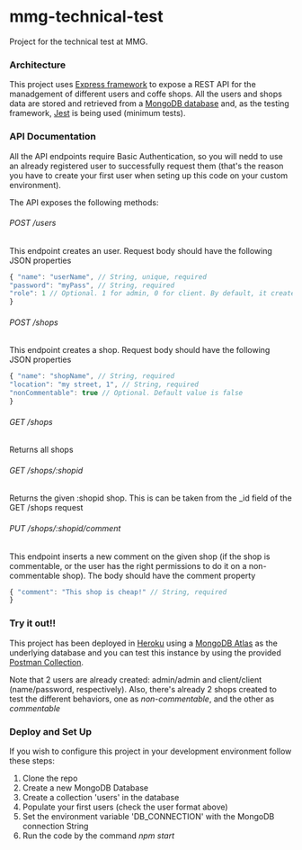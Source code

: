 # mmg-technical-test
Project for the technical test at MMG.

### Architecture
This project uses [Express framework](https://expressjs.com/) to expose a REST API for the manadgement of different users and coffe shops. 
All the users and shops data are stored and retrieved from a [MongoDB database](https://www.mongodb.com/) and, as the testing framework, [Jest](https://jestjs.io/) is being used (minimum tests).

### API Documentation
All the API endpoints require Basic Authentication, so you will nedd to use an already registered user to successfully request them (that's the reason you have to create your first user when seting up this code on your custom environment).

The API exposes the following methods:
###### POST /users
This endpoint creates an user. Request body should have the following JSON properties
```javascript
{ "name": "userName", // String, unique, required
"password": "myPass", // String, required
"role": 1 // Optional. 1 for admin, 0 for client. By default, it creates client users
}
```

###### POST /shops
This endpoint creates a shop. Request body should have the following JSON properties
```javascript
{ "name": "shopName", // String, required
"location": "my street, 1", // String, required
"nonCommentable": true // Optional. Default value is false
}
```

###### GET /shops
Returns all shops

###### GET /shops/:shopid
Returns the given :shopid shop. This is can be taken from the _id field of the GET /shops request

###### PUT /shops/:shopid/comment
This endpoint inserts a new comment on the given shop (if the shop is commentable, or the user has the right permissions to do it on a non-commentable shop). The body should have the comment property
```javascript
{ "comment": "This shop is cheap!" // String, required
}
```

### Try it out!!
This project has been deployed in [Heroku](https://www.heroku.com/) using a [MongoDB Atlas](https://www.mongodb.com/cloud/atlas) as the underlying database and you can test this instance by using the provided [Postman Collection]((MMG-TEST.postman_collection.json)).

Note that 2 users are already created: admin/admin and client/client (name/password, respectively). Also, there's already 2 shops created to test the different behaviors, one as *non-commentable*, and the other as *commentable*

### Deploy and Set Up
If you wish to configure this project in your development environment follow these steps: 
1. Clone the repo
2. Create a new MongoDB Database
3. Create a collection 'users' in the database
4. Populate your first users (check the user format above)
5. Set the environment variable 'DB_CONNECTION' with the MongoDB connection String
6. Run the code by the command *npm start*
